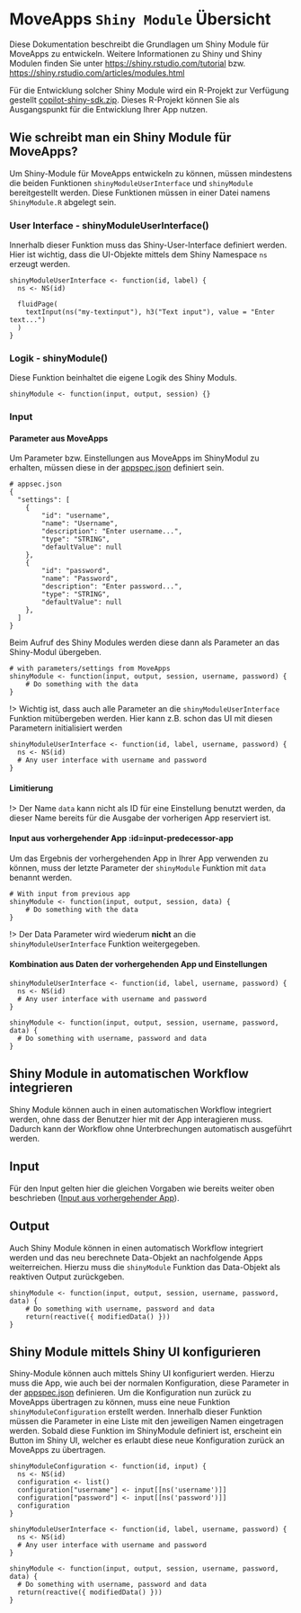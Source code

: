 # MoveApps `Shiny Module` Übersicht
Diese Dokumentation beschreibt die Grundlagen um Shiny Module für MoveApps zu entwickeln. Weitere Informationen zu Shiny
und Shiny Modulen finden Sie unter https://shiny.rstudio.com/tutorial
bzw. https://shiny.rstudio.com/articles/modules.html

Für die Entwicklung solcher Shiny Module wird ein R-Projekt zur Verfügung
gestellt [copilot-shiny-sdk.zip](https://moveapps.org/documentation/copilot-shiny-sdk.zip ':ignore'). Dieses R-Projekt
können Sie als Ausgangspunkt für die Entwicklung Ihrer App nutzen.

## Wie schreibt man ein Shiny Module für MoveApps?
Um Shiny-Module für MoveApps entwickeln zu können, müssen mindestens die beiden Funktionen `shinyModuleUserInterface` und `shinyModule` bereitgestellt werden. Diese Funktionen müssen in einer Datei namens `ShinyModule.R` abgelegt sein.

### User Interface - shinyModuleUserInterface()
Innerhalb dieser Funktion muss das Shiny-User-Interface definiert werden. Hier ist wichtig, dass die UI-Objekte mittels dem Shiny Namespace `ns` erzeugt werden.
```
shinyModuleUserInterface <- function(id, label) {
  ns <- NS(id)

  fluidPage(
    textInput(ns("my-textinput"), h3("Text input"), value = "Enter text...")
  )
}
```

### Logik - shinyModule()
Diese Funktion beinhaltet die eigene Logik des Shiny Moduls.
```
shinyModule <- function(input, output, session) {}
```

### Input
#### Parameter aus MoveApps
Um Parameter bzw. Einstellungen aus MoveApps im ShinyModul zu erhalten, müssen diese in der [appspec.json](de/appspec.md) definiert sein.

```
# appsec.json
{
  "settings": [
    {
        "id": "username",
        "name": "Username",
        "description": "Enter username...",
        "type": "STRING",
        "defaultValue": null
    },
    {
        "id": "password",
        "name": "Password",
        "description": "Enter password...",
        "type": "STRING",
        "defaultValue": null
    },
  ]
}
```
 
Beim Aufruf des Shiny Modules werden diese dann als Parameter an das Shiny-Modul übergeben.

```
# with parameters/settings from MoveApps 
shinyModule <- function(input, output, session, username, password) {
    # Do something with the data
}
```

!> Wichtig ist, dass auch alle Parameter an die `shinyModuleUserInterface` Funktion mitübergeben werden. Hier kann z.B. schon das UI mit diesen Parametern initialisiert werden
```
shinyModuleUserInterface <- function(id, label, username, password) {
  ns <- NS(id)
  # Any user interface with username and password 
}
```

#### Limitierung
!> Der Name `data` kann nicht als ID für eine Einstellung benutzt werden, da dieser Name bereits für die Ausgabe der vorherigen App reserviert ist.

#### Input aus vorhergehender App :id=input-predecessor-app
Um das Ergebnis der vorhergehenden App in Ihrer App verwenden zu können, muss der letzte Parameter der `shinyModule` Funktion mit `data` benannt werden.
```
# With input from previous app
shinyModule <- function(input, output, session, data) {
    # Do something with the data
}
```

!> Der Data Parameter wird wiederum **nicht** an die `shinyModuleUserInterface` Funktion weitergegeben.


#### Kombination aus Daten der vorhergehenden App und Einstellungen
```
shinyModuleUserInterface <- function(id, label, username, password) {
  ns <- NS(id)
  # Any user interface with username and password 
}

shinyModule <- function(input, output, session, username, password, data) {
  # Do something with username, password and data
}
```

## Shiny Module in automatischen Workflow integrieren
Shiny Module können auch in einen automatischen Workflow integriert werden, ohne dass der Benutzer hier mit der App interagieren muss. Dadurch kann der Workflow ohne Unterbrechungen automatisch ausgeführt werden. 

## Input
Für den Input gelten hier die gleichen Vorgaben wie bereits weiter oben beschrieben ([Input aus vorhergehender App](/de/copilot-shiny-sdk#input-predecessor-app)).

## Output
Auch Shiny Module können in einen automatisch Workflow integriert werden und das neu berechnete Data-Objekt an nachfolgende Apps weiterreichen. Hierzu muss die `shinyModule` Funktion das Data-Objekt als reaktiven Output zurückgeben.
```
shinyModule <- function(input, output, session, username, password, data) {
    # Do something with username, password and data
    return(reactive({ modifiedData() }))
}
```

## Shiny Module mittels Shiny UI konfigurieren
Shiny-Module können auch mittels Shiny UI konfiguriert werden. Hierzu muss die App, wie auch bei der normalen Konfiguration, diese Parameter in der [appspec.json](de/appspec.md) definieren. Um die Konfiguration nun zurück zu MoveApps übertragen zu können, muss eine neue Funktion `shinyModuleConfiguration` erstellt werden. Innerhalb dieser Funktion müssen die Parameter in eine Liste mit den jeweiligen Namen eingetragen werden. Sobald diese Funktion im ShinyModule definiert ist, erscheint ein Button im Shiny UI, welcher es erlaubt diese neue Konfiguration zurück an MoveApps zu übertragen.
```
shinyModuleConfiguration <- function(id, input) {
  ns <- NS(id)
  configuration <- list()
  configuration["username"] <- input[[ns('username')]]
  configuration["password"] <- input[[ns('password')]]
  configuration
}

shinyModuleUserInterface <- function(id, label, username, password) {
  ns <- NS(id)
  # Any user interface with username and password 
}

shinyModule <- function(input, output, session, username, password, data) {
  # Do something with username, password and data
  return(reactive({ modifiedData() }))
}
```

